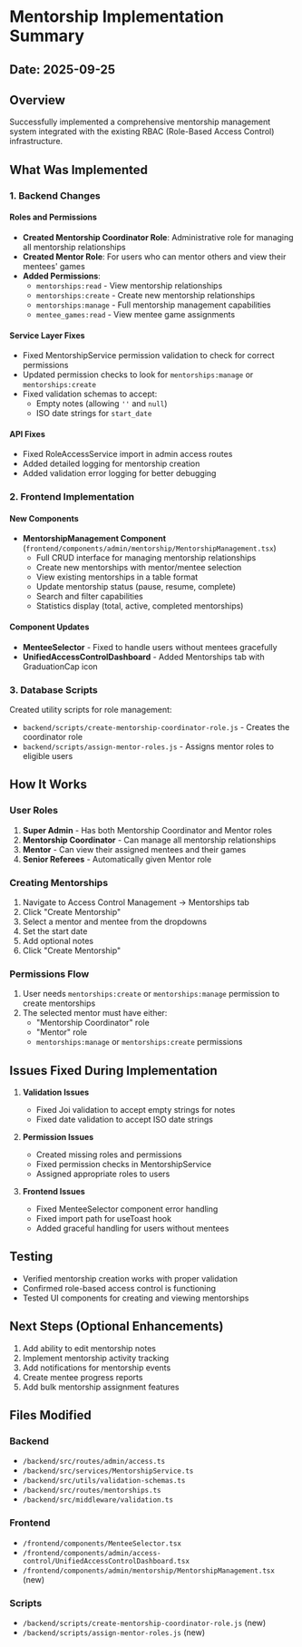 # Mentorship Implementation Summary

## Date: 2025-09-25

## Overview
Successfully implemented a comprehensive mentorship management system integrated with the existing RBAC (Role-Based Access Control) infrastructure.

## What Was Implemented

### 1. Backend Changes

#### Roles and Permissions
- **Created Mentorship Coordinator Role**: Administrative role for managing all mentorship relationships
- **Created Mentor Role**: For users who can mentor others and view their mentees' games
- **Added Permissions**:
  - `mentorships:read` - View mentorship relationships
  - `mentorships:create` - Create new mentorship relationships
  - `mentorships:manage` - Full mentorship management capabilities
  - `mentee_games:read` - View mentee game assignments

#### Service Layer Fixes
- Fixed MentorshipService permission validation to check for correct permissions
- Updated permission checks to look for `mentorships:manage` or `mentorships:create`
- Fixed validation schemas to accept:
  - Empty notes (allowing `''` and `null`)
  - ISO date strings for `start_date`

#### API Fixes
- Fixed RoleAccessService import in admin access routes
- Added detailed logging for mentorship creation
- Added validation error logging for better debugging

### 2. Frontend Implementation

#### New Components
- **MentorshipManagement Component** (`frontend/components/admin/mentorship/MentorshipManagement.tsx`)
  - Full CRUD interface for managing mentorship relationships
  - Create new mentorships with mentor/mentee selection
  - View existing mentorships in a table format
  - Update mentorship status (pause, resume, complete)
  - Search and filter capabilities
  - Statistics display (total, active, completed mentorships)

#### Component Updates
- **MenteeSelector** - Fixed to handle users without mentees gracefully
- **UnifiedAccessControlDashboard** - Added Mentorships tab with GraduationCap icon

### 3. Database Scripts
Created utility scripts for role management:
- `backend/scripts/create-mentorship-coordinator-role.js` - Creates the coordinator role
- `backend/scripts/assign-mentor-roles.js` - Assigns mentor roles to eligible users

## How It Works

### User Roles
1. **Super Admin** - Has both Mentorship Coordinator and Mentor roles
2. **Mentorship Coordinator** - Can manage all mentorship relationships
3. **Mentor** - Can view their assigned mentees and their games
4. **Senior Referees** - Automatically given Mentor role

### Creating Mentorships
1. Navigate to Access Control Management → Mentorships tab
2. Click "Create Mentorship"
3. Select a mentor and mentee from the dropdowns
4. Set the start date
5. Add optional notes
6. Click "Create Mentorship"

### Permissions Flow
1. User needs `mentorships:create` or `mentorships:manage` permission to create mentorships
2. The selected mentor must have either:
   - "Mentorship Coordinator" role
   - "Mentor" role
   - `mentorships:manage` or `mentorships:create` permissions

## Issues Fixed During Implementation

1. **Validation Issues**
   - Fixed Joi validation to accept empty strings for notes
   - Fixed date validation to accept ISO date strings

2. **Permission Issues**
   - Created missing roles and permissions
   - Fixed permission checks in MentorshipService
   - Assigned appropriate roles to users

3. **Frontend Issues**
   - Fixed MenteeSelector component error handling
   - Fixed import path for useToast hook
   - Added graceful handling for users without mentees

## Testing
- Verified mentorship creation works with proper validation
- Confirmed role-based access control is functioning
- Tested UI components for creating and viewing mentorships

## Next Steps (Optional Enhancements)
1. Add ability to edit mentorship notes
2. Implement mentorship activity tracking
3. Add notifications for mentorship events
4. Create mentee progress reports
5. Add bulk mentorship assignment features

## Files Modified

### Backend
- `/backend/src/routes/admin/access.ts`
- `/backend/src/services/MentorshipService.ts`
- `/backend/src/utils/validation-schemas.ts`
- `/backend/src/routes/mentorships.ts`
- `/backend/src/middleware/validation.ts`

### Frontend
- `/frontend/components/MenteeSelector.tsx`
- `/frontend/components/admin/access-control/UnifiedAccessControlDashboard.tsx`
- `/frontend/components/admin/mentorship/MentorshipManagement.tsx` (new)

### Scripts
- `/backend/scripts/create-mentorship-coordinator-role.js` (new)
- `/backend/scripts/assign-mentor-roles.js` (new)